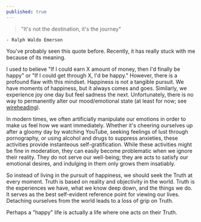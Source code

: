 ```yaml
---
published: true
---
```

> "It's not the destination, it's the journey" 

	- Ralph Waldo Emerson
	
You've probably seen this quote before. Recently, it has really stuck with me because of its meaning. 

I used to believe "If I could earn X amount of money, then I'd finally be happy" or "If I could get through X, I'd be happy." However, there is a profound flaw with this mindset. Happiness is not a tangible pursuit. We have moments of happiness, but it always comes and goes. Similarly, we experience joy one day but feel sadness the next. Unfortunately, there is no way to permanently alter our mood/emotional state (at least for now; see [wireheading](https://en.wikipedia.org/wiki/Wirehead_(science_fiction))). 

In modern times, we often artificially manipulate our emotions in order to make us feel how we want immediately. Whether it's cheering ourselves up after a gloomy day by watching YouTube, seeking feelings of lust through pornography, or using alcohol and drugs to suppress anxieties, these activities provide instanteous self-gratification. While these activities might be fine in moderation, they can easily become problematic when we ignore their reality. They do not serve our well-being; they are acts to satisfy our emotional desires, and indulging in them only grows them insatiably.

So instead of living in the pursuit of happiness, we should seek the Truth at every moment. Truth is based on reality and objectivity in the world. Truth is the experiences we have, what we know deep down, and the things we do. It serves as the best self-evident reference point for viewing our lives. Detaching ourselves from the world leads to a loss of grip on Truth.

Perhaps a "happy" life is actually a life where one acts on their Truth.
